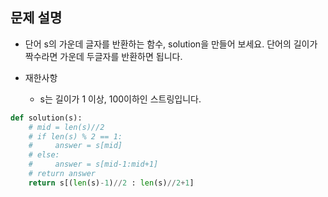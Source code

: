 ## 문제 설명
- 단어 s의 가운데 글자를 반환하는 함수, solution을 만들어 보세요. 단어의 길이가 짝수라면 가운데 두글자를 반환하면 됩니다.

- 재한사항
  - s는 길이가 1 이상, 100이하인 스트링입니다.
```python
def solution(s):
    # mid = len(s)//2
    # if len(s) % 2 == 1:
    #     answer = s[mid]
    # else:
    #     answer = s[mid-1:mid+1]
    # return answer
    return s[(len(s)-1)//2 : len(s)//2+1]
```
